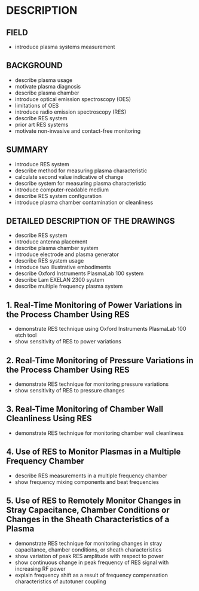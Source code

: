 # DESCRIPTION

## FIELD

- introduce plasma systems measurement

## BACKGROUND

- describe plasma usage
- motivate plasma diagnosis
- describe plasma chamber
- introduce optical emission spectroscopy (OES)
- limitations of OES
- introduce radio emission spectroscopy (RES)
- describe RES system
- prior art RES systems
- motivate non-invasive and contact-free monitoring

## SUMMARY

- introduce RES system
- describe method for measuring plasma characteristic
- calculate second value indicative of change
- describe system for measuring plasma characteristic
- introduce computer-readable medium
- describe RES system configuration
- introduce plasma chamber contamination or cleanliness

## DETAILED DESCRIPTION OF THE DRAWINGS

- describe RES system
- introduce antenna placement
- describe plasma chamber system
- introduce electrode and plasma generator
- describe RES system usage
- introduce two illustrative embodiments
- describe Oxford Instruments PlasmaLab 100 system
- describe Lam EXELAN 2300 system
- describe multiple frequency plasma system

## 1. Real-Time Monitoring of Power Variations in the Process Chamber Using RES

- demonstrate RES technique using Oxford Instruments PlasmaLab 100 etch tool
- show sensitivity of RES to power variations

## 2. Real-Time Monitoring of Pressure Variations in the Process Chamber Using RES

- demonstrate RES technique for monitoring pressure variations
- show sensitivity of RES to pressure changes

## 3. Real-Time Monitoring of Chamber Wall Cleanliness Using RES

- demonstrate RES technique for monitoring chamber wall cleanliness

## 4. Use of RES to Monitor Plasmas in a Multiple Frequency Chamber

- describe RES measurements in a multiple frequency chamber
- show frequency mixing components and beat frequencies

## 5. Use of RES to Remotely Monitor Changes in Stray Capacitance, Chamber Conditions or Changes in the Sheath Characteristics of a Plasma

- demonstrate RES technique for monitoring changes in stray capacitance, chamber conditions, or sheath characteristics
- show variation of peak RES amplitude with respect to power
- show continuous change in peak frequency of RES signal with increasing RF power
- explain frequency shift as a result of frequency compensation characteristics of autotuner coupling

